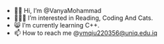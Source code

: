- 👋🏻 Hi, I’m @VanyaMohammad
- 👩🏻‍💻 I’m interested in Reading, Coding And Cats.
- 😸 I’m currently learning C++.
- 📫 How to reach me @vmqiu220356@uniq.edu.iq

<!---
VanyaMohammad/VanyaMohammad is a ✨ special ✨ repository because its `README.md` (this file) appears on your GitHub profile.
You can click the Preview link to take a look at your changes.
--->

